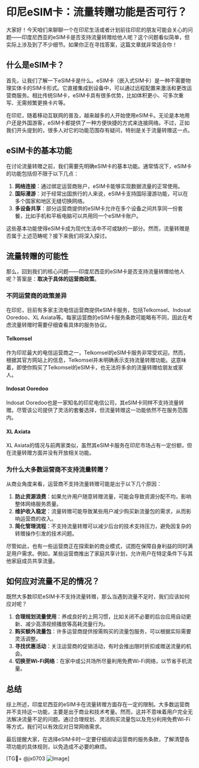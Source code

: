 # 印尼eSIM卡：流量转赠功能是否可行？

大家好！今天咱们来聊聊一个在印尼生活或者计划前往印尼的朋友可能会关心的问题——印度尼西亚的eSIM卡是否支持流量转赠给他人呢？这个问题看似简单，但实际上涉及到了不少细节。如果你正在寻找答案，这篇文章就非常适合你！

## 什么是eSIM卡？

首先，让我们了解一下eSIM卡是什么。eSIM卡（嵌入式SIM卡）是一种不需要物理实体卡的SIM卡形式。它直接集成到设备中，可以通过远程配置来激活和更改运营商服务。相比传统SIM卡，eSIM卡具有很多优势，比如体积更小、可多次重写、无需频繁更换卡片等。

在印尼，随着移动互联网的普及，越来越多的人开始使用eSIM卡。无论是本地用户还是外国游客，eSIM卡都提供了一种方便快捷的方式来连接网络。不过，正如我们开头提到的，很多人对它的功能范围存有疑问，特别是关于流量转赠这一点。

## eSIM卡的基本功能

在讨论流量转赠之前，我们需要先明确eSIM卡的基本功能。通常情况下，eSIM卡的功能包括但不限于以下几点：

1. **网络连接**：通过绑定运营商账户，eSIM卡能够实现数据流量的正常使用。
2. **国际漫游**：对于经常出国旅行的人来说，eSIM卡支持国际漫游功能，可以在多个国家和地区无缝切换网络。
3. **多设备共享**：部分运营商提供的eSIM卡允许在多个设备之间共享同一份套餐，比如手机和平板电脑可以共用同一个eSIM卡账户。

这些基本功能使得eSIM卡成为现代生活中不可或缺的一部分。然而，流量转赠是否属于上述范畴呢？接下来我们将深入探讨。

## 流量转赠的可能性

那么，回到我们的核心问题——印度尼西亚的eSIM卡是否支持流量转赠给他人呢？答案是：**取决于具体的运营商政策**。

### 不同运营商的政策差异

在印尼，目前有多家主流电信运营商提供eSIM卡服务，包括Telkomsel、Indosat Ooredoo、XL Axiata等。每家运营商的eSIM卡服务条款可能略有不同，因此在考虑流量转赠时需要仔细查看具体的服务协议。

#### Telkomsel
作为印尼最大的电信运营商之一，Telkomsel的eSIM卡服务非常受欢迎。然而，根据其官方网站上的信息，Telkomsel并未明确表示支持流量转赠功能。这意味着，即使你购买了Telkomsel的eSIM卡，也无法将多余的流量转赠给朋友或家人。

#### Indosat Ooredoo
Indosat Ooredoo也是一家知名的印尼电信公司，其eSIM卡同样不支持流量转赠。尽管该公司提供了灵活的套餐选择，但流量转赠这一功能依然不在服务范围内。

#### XL Axiata
XL Axiata的情况与前两家类似，虽然其eSIM卡服务在印尼市场占有一定份额，但在流量转赠方面并没有开放相关功能。

### 为什么大多数运营商不支持流量转赠？

从商业角度来看，运营商不支持流量转赠可能是出于以下几个原因：

1. **防止资源浪费**：如果允许用户随意转赠流量，可能会导致资源分配不均，影响整体网络服务质量。
2. **维护收入稳定**：流量转赠可能导致某些用户减少购买新流量包的需求，从而影响运营商的收入。
3. **简化管理流程**：不支持流量转赠可以减少后台的技术支持压力，避免因复杂的转赠操作引发的技术问题。

尽管如此，也有一些运营商正在探索新的商业模式，试图在保障自身利益的同时满足用户需求。例如，某些运营商推出了家庭共享计划，允许用户在特定条件下与其他家庭成员共享流量。

## 如何应对流量不足的情况？

既然大多数印尼eSIM卡不支持流量转赠，那么当遇到流量不足时，我们应该如何应对呢？

1. **合理规划流量使用**：养成良好的上网习惯，比如关闭不必要的后台应用自动更新、减少高清视频播放等高耗流量行为。
2. **购买额外流量包**：许多运营商提供按需购买的流量包服务，可以根据实际需要灵活调整。
3. **寻找优惠活动**：关注运营商的促销活动，有时会推出限时折扣或赠送流量的机会。
4. **切换至Wi-Fi网络**：在家中或公共场所尽量利用免费Wi-Fi网络，以节省手机流量。

## 总结

综上所述，印度尼西亚的eSIM卡在流量转赠方面存在一定的限制。大多数运营商并不支持这一功能，主要是出于商业和技术考量。然而，这并不意味着用户完全无法解决流量不足的问题。通过合理规划、灵活购买流量包以及充分利用免费Wi-Fi等方式，我们可以有效应对日常网络需求。

最后提醒大家，在选择eSIM卡时一定要仔细阅读运营商的服务条款，了解清楚各项功能的具体规则，以免造成不必要的麻烦。

[TG💪+ @jx0703 ![Image](https://github.com/user-attachments/assets/dbca1d08-cadb-493c-b0ec-ad6f7a83f270)]